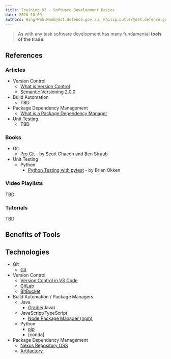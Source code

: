 ```yaml
---
title: Training 02 - Software Development Basics
date: 2020-10-09
authors: Hing-Wah.Kwok@dst.defence.gov.au, Philip.Cutler@dst.defence.gov.au
---
```


<!-- # Training 02 - Software Development Basics -->

> As with any task software development has many fundamental **tools of the trade**.

## References

### Articles

* Version Control
  * [What is Version Control](https://www.atlassian.com/git/tutorials/what-is-version-control)
  * [Semantic Versioning 2.0.0](https://semver.org/)
* Build Automation
  * TBD
* Package Dependency Management
  * [What is a Package Dependency Manager](https://blog.sonatype.com/what-is-a-package-dependency-manager)
* Unit Testing
  * TBD

### Books

* Git
  * [Pro Git](https://git-scm.com/book/en/v2) - by Scott Chacon and Ben Straub
* Unit Testing
  * Python
    * [Python Testing with pytest](https://learning.oreilly.com/library/view/python-testing-with/9781680502848/) - by Brian Okken

### Video Playlists

TBD

### Tutorials

TBD

## Benefits of Tools


## Technologies

* Git
  * [Git](https://git-scm.com/)
* Version Control
  * [Version Control in VS Code](https://code.visualstudio.com/docs/editor/versioncontrol)
  * [GitLab](https://about.gitlab.com/)
  * [BitBucket](https://bitbucket.org/product)
* Build Automation / Package Managers
  * Java
    * [Gradle](https://gradle.org/)(Java)
  * JavaScript/TypeScript
    * [Node Package Manager (npm)](https://www.npmjs.com/)
  * Python
    * [pip](https://pypi.org/project/pip/)
    * [conda]
* Package Dependency Management
  * [Nexus Repository OSS](https://www.sonatype.com/nexus/repository-oss)
  * [Artifactory](https://jfrog.com/artifactory/)
